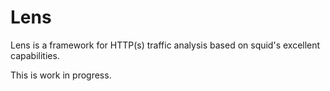 # Lens

Lens is a framework for HTTP(s) traffic analysis based on squid's excellent capabilities.

This is work in progress.
